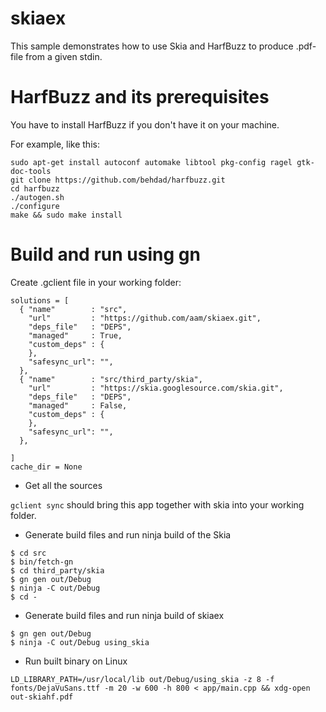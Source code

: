 # skiaex

This sample demonstrates how to use Skia and HarfBuzz to produce .pdf-file from a given stdin.

HarfBuzz and its prerequisites
===

You have to install HarfBuzz if you don't have it on your machine.

For example, like this:

```
sudo apt-get install autoconf automake libtool pkg-config ragel gtk-doc-tools
git clone https://github.com/behdad/harfbuzz.git
cd harfbuzz
./autogen.sh
./configure
make && sudo make install
```

Build and run using gn
===

Create .gclient file in your working folder:

```
solutions = [
  { "name"        : "src",
    "url"         : "https://github.com/aam/skiaex.git",
    "deps_file"   : "DEPS",
    "managed"     : True,
    "custom_deps" : {
    },
    "safesync_url": "",
  },
  { "name"        : "src/third_party/skia",
    "url"         : "https://skia.googlesource.com/skia.git",
    "deps_file"   : "DEPS",
    "managed"     : False,
    "custom_deps" : {
    },
    "safesync_url": "",
  },

]
cache_dir = None
```
- Get all the sources

```gclient sync``` should bring this app together with skia into your working folder.

- Generate build files and run ninja build of the Skia
```
$ cd src
$ bin/fetch-gn
$ cd third_party/skia
$ gn gen out/Debug
$ ninja -C out/Debug
$ cd -
```

- Generate build files and run ninja build of skiaex
```
$ gn gen out/Debug
$ ninja -C out/Debug using_skia
```

- Run built binary on Linux
```
LD_LIBRARY_PATH=/usr/local/lib out/Debug/using_skia -z 8 -f fonts/DejaVuSans.ttf -m 20 -w 600 -h 800 < app/main.cpp && xdg-open out-skiahf.pdf
```
